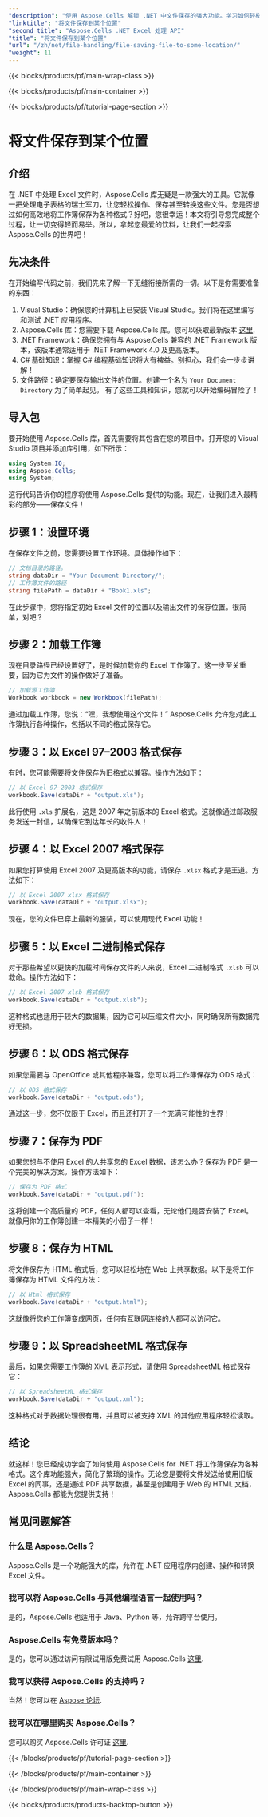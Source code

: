 ```yaml
---
"description": "使用 Aspose.Cells 解锁 .NET 中文件保存的强大功能。学习如何轻松将 Excel 文件保存为多种格式。"
"linktitle": "将文件保存到某个位置"
"second_title": "Aspose.Cells .NET Excel 处理 API"
"title": "将文件保存到某个位置"
"url": "/zh/net/file-handling/file-saving-file-to-some-location/"
"weight": 11
---
```


{{< blocks/products/pf/main-wrap-class >}}

{{< blocks/products/pf/main-container >}}

{{< blocks/products/pf/tutorial-page-section >}}

# 将文件保存到某个位置

## 介绍
在 .NET 中处理 Excel 文件时，Aspose.Cells 库无疑是一款强大的工具。它就像一把处理电子表格的瑞士军刀，让您轻松操作、保存甚至转换这些文件。您是否想过如何高效地将工作簿保存为各种格式？好吧，您很幸运！本文将引导您完成整个过程，让一切变得轻而易举。所以，拿起您最爱的饮料，让我们一起探索 Aspose.Cells 的世界吧！
## 先决条件
在开始编写代码之前，我们先来了解一下无缝衔接所需的一切。以下是你需要准备的东西：
1. Visual Studio：确保您的计算机上已安装 Visual Studio。我们将在这里编写和测试 .NET 应用程序。
2. Aspose.Cells 库：您需要下载 Aspose.Cells 库。您可以获取最新版本 [这里](https://releases。aspose.com/cells/net/).
3. .NET Framework：确保您拥有与 Aspose.Cells 兼容的 .NET Framework 版本，该版本通常适用于 .NET Framework 4.0 及更高版本。
4. C# 基础知识：掌握 C# 编程基础知识将大有裨益。别担心，我们会一步步讲解！
5. 文件路径：确定要保存输出文件的位置。创建一个名为 `Your Document Directory` 为了简单起见。
有了这些工具和知识，您就可以开始编码冒险了！
## 导入包
要开始使用 Aspose.Cells 库，首先需要将其包含在您的项目中。打开您的 Visual Studio 项目并添加库引用，如下所示：
```csharp
using System.IO;
using Aspose.Cells;
using System;
```
这行代码告诉你的程序将使用 Aspose.Cells 提供的功能。现在，让我们进入最精彩的部分——保存文件！
## 步骤 1：设置环境
在保存文件之前，您需要设置工作环境。具体操作如下：
```csharp
// 文档目录的路径。
string dataDir = "Your Document Directory/";
// 工作簿文件的路径
string filePath = dataDir + "Book1.xls";
```
在此步骤中，您将指定初始 Excel 文件的位置以及输出文件的保存位置。很简单，对吧？
## 步骤 2：加载工作簿
现在目录路径已经设置好了，是时候加载你的 Excel 工作簿了。这一步至关重要，因为它为文件的操作做好了准备。
```csharp
// 加载源工作簿
Workbook workbook = new Workbook(filePath);
```
通过加载工作簿，您说：“嘿，我想使用这个文件！” Aspose.Cells 允许您对此工作簿执行各种操作，包括以不同的格式保存它。
## 步骤 3：以 Excel 97–2003 格式保存
有时，您可能需要将文件保存为旧格式以兼容。操作方法如下：
```csharp
// 以 Excel 97–2003 格式保存
workbook.Save(dataDir + "output.xls");
```
此行使用 `.xls` 扩展名，这是 2007 年之前版本的 Excel 格式。这就像通过邮政服务发送一封信，以确保它到达年长的收件人！
## 步骤 4：以 Excel 2007 格式保存
如果您打算使用 Excel 2007 及更高版本的功能，请保存 `.xlsx` 格式才是王道。方法如下：
```csharp
// 以 Excel 2007 xlsx 格式保存
workbook.Save(dataDir + "output.xlsx");
```
现在，您的文件已穿上最新的服装，可以使用现代 Excel 功能！ 
## 步骤 5：以 Excel 二进制格式保存
对于那些希望以更快的加载时间保存文件的人来说，Excel 二进制格式 `.xlsb` 可以救命。操作方法如下：
```csharp
// 以 Excel 2007 xlsb 格式保存
workbook.Save(dataDir + "output.xlsb");
```
这种格式也适用于较大的数据集，因为它可以压缩文件大小，同时确保所有数据完好无损。 
## 步骤 6：以 ODS 格式保存
如果您需要与 OpenOffice 或其他程序兼容，您可以将工作簿保存为 ODS 格式：
```csharp
// 以 ODS 格式保存
workbook.Save(dataDir + "output.ods");
```
通过这一步，您不仅限于 Excel，而且还打开了一个充满可能性的世界！
## 步骤 7：保存为 PDF
如果您想与不使用 Excel 的人共享您的 Excel 数据，该怎么办？保存为 PDF 是一个完美的解决方案。操作方法如下：
```csharp
// 保存为 PDF 格式
workbook.Save(dataDir + "output.pdf");
```
这将创建一个高质量的 PDF，任何人都可以查看，无论他们是否安装了 Excel。就像用你的工作簿创建一本精美的小册子一样！
## 步骤 8：保存为 HTML
将文件保存为 HTML 格式后，您可以轻松地在 Web 上共享数据。以下是将工作簿保存为 HTML 文件的方法：
```csharp
// 以 Html 格式保存
workbook.Save(dataDir + "output.html");
```
这就像将您的工作簿变成网页，任何有互联网连接的人都可以访问它。
## 步骤 9：以 SpreadsheetML 格式保存
最后，如果您需要工作簿的 XML 表示形式，请使用 SpreadsheetML 格式保存它：
```csharp
// 以 SpreadsheetML 格式保存
workbook.Save(dataDir + "output.xml");
```
这种格式对于数据处理很有用，并且可以被支持 XML 的其他应用程序轻松读取。
## 结论
就这样！您已经成功学会了如何使用 Aspose.Cells for .NET 将工作簿保存为各种格式。这个库功能强大，简化了繁琐的操作。无论您是要将文件发送给使用旧版 Excel 的同事，还是通过 PDF 共享数据，甚至是创建用于 Web 的 HTML 文档，Aspose.Cells 都能为您提供支持！
## 常见问题解答
### 什么是 Aspose.Cells？
Aspose.Cells 是一个功能强大的库，允许在 .NET 应用程序内创建、操作和转换 Excel 文件。
### 我可以将 Aspose.Cells 与其他编程语言一起使用吗？
是的，Aspose.Cells 也适用于 Java、Python 等，允许跨平台使用。
### Aspose.Cells 有免费版本吗？
是的，您可以通过访问有限试用版免费试用 Aspose.Cells [这里](https://releases。aspose.com/).
### 我可以获得 Aspose.Cells 的支持吗？
当然！您可以在 [Aspose 论坛](https://forum。aspose.com/c/cells/9).
### 我可以在哪里购买 Aspose.Cells？
您可以购买 Aspose.Cells 许可证 [这里](https://purchase。aspose.com/buy).


{{< /blocks/products/pf/tutorial-page-section >}}

{{< /blocks/products/pf/main-container >}}

{{< /blocks/products/pf/main-wrap-class >}}

{{< blocks/products/products-backtop-button >}}